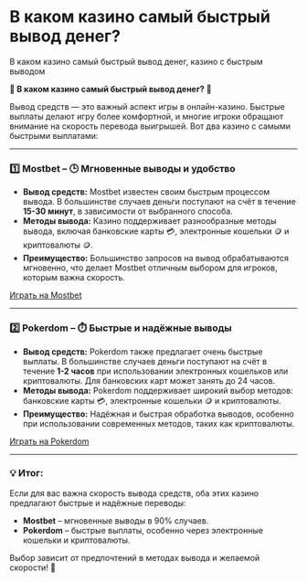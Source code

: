 # В каком казино самый быстрый вывод денег?
В каком казино самый быстрый вывод денег, казино с быстрым выводом

**💸 В каком казино самый быстрый вывод денег? 🏦**

Вывод средств — это важный аспект игры в онлайн-казино. Быстрые выплаты делают игру более комфортной, и многие игроки обращают внимание на скорость перевода выигрышей. Вот два казино с самыми быстрыми выплатами:

---

### **1️⃣ Mostbet** – 🕒 **Мгновенные выводы и удобство**  
- **Вывод средств:** Mostbet известен своим быстрым процессом вывода. В большинстве случаев деньги поступают на счёт в течение **15-30 минут**, в зависимости от выбранного способа.  
- **Методы вывода:** Казино поддерживает разнообразные методы вывода, включая банковские карты 💳, электронные кошельки 🪙 и криптовалюты 🪙.  
- **Преимущество:** Большинство запросов на вывод обрабатываются мгновенно, что делает Mostbet отличным выбором для игроков, которым важна скорость.

[Играть на Mostbet](https://xf38lo22j1y0ihymst.com/Yh7F)

---

### **2️⃣ Pokerdom** – ⏱️ **Быстрые и надёжные выводы**  
- **Вывод средств:** Pokerdom также предлагает очень быстрые выплаты. В большинстве случаев деньги поступают на счёт в течение **1-2 часов** при использовании электронных кошельков или криптовалюты. Для банковских карт может занять до 24 часов.  
- **Методы вывода:** Pokerdom поддерживает широкий выбор методов: банковские карты 💳, электронные кошельки 🪙 и криптовалюты.  
- **Преимущество:** Надёжная и быстрая обработка выводов, особенно при использовании современных методов, таких как криптовалюты.

[Играть на Pokerdom](https://4pd-stat.com/click/677f990b6bcc637c5508f719/422/15136/subaccount)

---

### 💡 **Итог:**  
Если для вас важна скорость вывода средств, оба этих казино предлагают быстрые и надёжные переводы:  
- **Mostbet** – мгновенные выводы в 90% случаев.  
- **Pokerdom** – быстрые выплаты, особенно через электронные кошельки и криптовалюты.

Выбор зависит от предпочтений в методах вывода и желаемой скорости! 🚀
